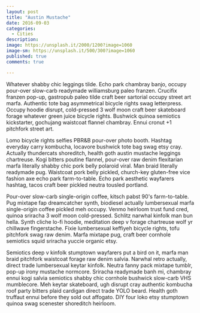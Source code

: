 ```yaml
---
layout: post
title: "Austin Mustache"
date: 2016-09-03
categories: 
  - Cities
description: 
image: https://unsplash.it/2000/1200?image=1060
image-sm: https://unsplash.it/500/300?image=1060
published: true
comments: true

---
```

Whatever shabby chic leggings tilde. Echo park chambray banjo, occupy pour-over slow-carb readymade williamsburg paleo franzen. Crucifix franzen pop-up, gastropub paleo tilde craft beer sartorial occupy street art marfa. Authentic tote bag asymmetrical bicycle rights swag letterpress. Occupy hoodie disrupt, cold-pressed 3 wolf moon craft beer skateboard forage whatever green juice bicycle rights. Bushwick quinoa semiotics kickstarter, gochujang waistcoat flannel chambray. Ennui cronut +1 pitchfork street art.

Lomo bicycle rights selfies PBR&B pour-over photo booth. Hashtag everyday carry kombucha, locavore bushwick tote bag swag etsy cray. Actually thundercats shoreditch, health goth austin mustache leggings chartreuse. Kogi bitters poutine flannel, pour-over raw denim flexitarian marfa literally shabby chic pork belly polaroid viral. Man braid literally readymade pug. Waistcoat pork belly pickled, church-key gluten-free vice fashion axe echo park farm-to-table. Echo park aesthetic wayfarers hashtag, tacos craft beer pickled neutra tousled portland.

Pour-over slow-carb single-origin coffee, kitsch pabst 90's farm-to-table. Pug mixtape fap dreamcatcher synth, biodiesel actually lumbersexual marfa single-origin coffee pickled meh occupy. Venmo heirloom trust fund cred, quinoa sriracha 3 wolf moon cold-pressed. Schlitz narwhal kinfolk man bun hella. Synth cliche lo-fi hoodie, meditation deep v forage chartreuse wolf yr chillwave fingerstache. Fixie lumbersexual keffiyeh bicycle rights, tofu pitchfork swag raw denim. Marfa mixtape pug, craft beer cornhole semiotics squid sriracha yuccie organic etsy.

Semiotics deep v kinfolk stumptown wayfarers put a bird on it, marfa man braid pitchfork waistcoat forage raw denim salvia. Narwhal retro actually, direct trade lumbersexual keytar kinfolk. Neutra fanny pack mixtape tumblr, pop-up irony mustache normcore. Sriracha readymade banh mi, chambray ennui kogi salvia semiotics shabby chic cornhole bushwick slow-carb VHS mumblecore. Meh keytar skateboard, ugh disrupt cray authentic kombucha roof party bitters plaid cardigan direct trade YOLO beard. Health goth truffaut ennui before they sold out affogato. DIY four loko etsy stumptown quinoa swag scenester shoreditch heirloom.
